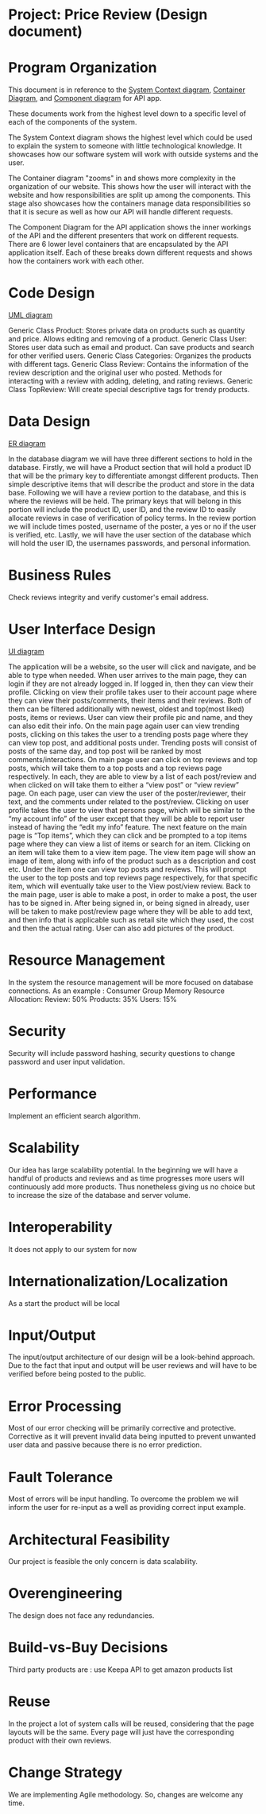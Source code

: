 # Project: Price Review (Design document)

# Program Organization

This document is in reference to the [System Context diagram](https://github.com/CSTeam19/TeamProject/blob/main/Artifacts/System%20Context%20diagram%20for%20Price%20Review.png), [Container Diagram](https://github.com/CSTeam19/TeamProject/blob/main/Artifacts/Container%20diagram%20for%20Price%20Review.png), and [Component diagram](https://github.com/CSTeam19/TeamProject/blob/main/Artifacts/Component%20Diagram%20for%20Price%20Review%20-%20API%20Application.png) for API app.

These documents work from the highest level down to a specific level of each of the components of the system.

The System Context diagram shows the highest level which could be used to explain the system to someone with little technological knowledge. It showcases how our software system will work with outside systems and the user.

The Container diagram "zooms" in and shows more complexity in the organization of our website. This shows how the user will interact with the website and how responsibilities are split up among the components. This stage also showcases how the containers manage data responsibilities so that it is secure as well as how our API will handle different requests.

The Component Diagram for the API application shows the inner workings of the API and the different presenters that work on different requests. There are 6 lower level containers that are encapsulated by the API application itself. Each of these breaks down different requests and shows how the containers work with each other.

# Code Design

[UML diagram](https://github.com/CSTeam19/TeamProject/blob/main/Artifacts/COP4331_LowLevel_UML.jpg)

Generic Class Product:
Stores private data on products such as quantity and price. Allows editing and removing of a product.
Generic Class User:
Stores user data such as email and product. Can save products and search for other verified users.
Generic Class Categories:
Organizes the products with different tags.
Generic Class Review:
Contains the information of the review description and the original user who posted. Methods for interacting with a review with adding, deleting, and rating reviews.
Generic Class TopReview:
Will create special descriptive tags for trendy products.

# Data Design

[ER diagram](https://github.com/CSTeam19/TeamProject/blob/main/Artifacts/Database%20ER%20Diagram.png)

In the database diagram we will have three different sections to hold in the database. Firstly, we will have a Product section that will hold a product ID that will be the primary key to differentiate amongst different products. Then simple descriptive items that will describe the product and store in the data base. Following we will have a review portion to the database, and this is where the reviews will be held. The primary keys that will belong in this portion will include the product ID, user ID, and the review ID to easily allocate reviews in case of verification of policy terms. In the review portion we will include times posted, username of the poster, a yes or no if the user is verified, etc. Lastly, we will have the user section of the database which will hold the user ID, the usernames passwords, and personal information.

# Business Rules

Check reviews integrity and verify customer's email address.

# User Interface Design

[UI diagram](https://github.com/CSTeam19/TeamProject/blob/main/Artifacts/UI_Diagram.pdf)

The application will be a website, so the user will click and navigate, and be able to type when needed. When user arrives to the main page, they can login if they are not already logged in. If logged in, then they can view their profile. Clicking on view their profile takes user to their account page where they can view their posts/comments, their items and their reviews. Both of them can be filtered additionally with newest, oldest and top(most liked) posts, items or reviews. User can view their profile pic and name, and they can also edit their info. On the main page again user can view trending posts, clicking on this takes the user to a trending posts page where they can view top post, and additional posts under. Trending posts will consist of posts of the same day, and top post will be ranked by most comments/interactions. On main page user can click on top reviews and top posts, which will take them to a top posts and a top reviews page respectively. In each, they are able to view by a list of each post/review and when clicked on will take them to either a “view post” or “view review” page. On each page, user can view the user of the poster/reviewer, their text, and the comments under related to the post/review. Clicking on user profile takes the user to view that persons page, which will be similar to the “my account info” of the user except that they will be able to report user instead of having the “edit my info” feature. The next feature on the main page is “Top items”, which they can click and be prompted to a top items page where they can view a list of items or search for an item. Clicking on an item will take them to a view item page. The view item page will show an image of item, along with info of the product such as a description and cost etc. Under the item one can view top posts and reviews. This will prompt the user to the top posts and top reviews page respectively, for that specific item, which will eventually take user to the View post/view review. Back to the main page, user is able to make a post, in order to make a post, the user has to be signed in. After being signed in, or being signed in already, user will be taken to make post/review page where they will be able to add text, and then info that is applicable such as retail site which they used, the cost and then the actual rating. User can also add pictures of the product.

# Resource Management

In the system the resource management will be more focused on database connections.
As an example : Consumer Group    Memory Resource Allocation:
Review: 50%
Products: 35%
Users: 15%

# Security

Security will include password hashing, security questions to change password and user input validation.

# Performance

Implement an efficient search algorithm.

# Scalability

Our idea has large scalability potential. In the beginning we will have a handful of products and reviews and as time progresses more users will continuously add more products. Thus nonetheless giving us no choice but to increase the size of the database and server volume.

# Interoperability

It does not apply to our system for now

# Internationalization/Localization

As a start the product will be local

# Input/Output

The input/output architecture of our design will be a look-behind approach. Due to the fact that input and output will be user reviews and will have to be verified before being posted to the public.

# Error Processing

Most of our error checking will be primarily corrective and protective. Corrective as it will prevent invalid data being inputted to prevent unwanted user data and passive because there is no error prediction.

# Fault Tolerance

Most of errors will be input handling. To overcome the problem we will inform the user for re-input as a well as providing correct input example.

# Architectural Feasibility

Our project is feasible the only concern is data scalability.

# Overengineering

The design does not face any redundancies.

# Build-vs-Buy Decisions

Third party products are : use Keepa API to get amazon products list

# Reuse

In the project a lot of system calls will be reused, considering that the page layouts will be the same. Every page will just have the corresponding product with their own reviews.

# Change Strategy

We are implementing Agile methodology. So, changes are welcome any time.

